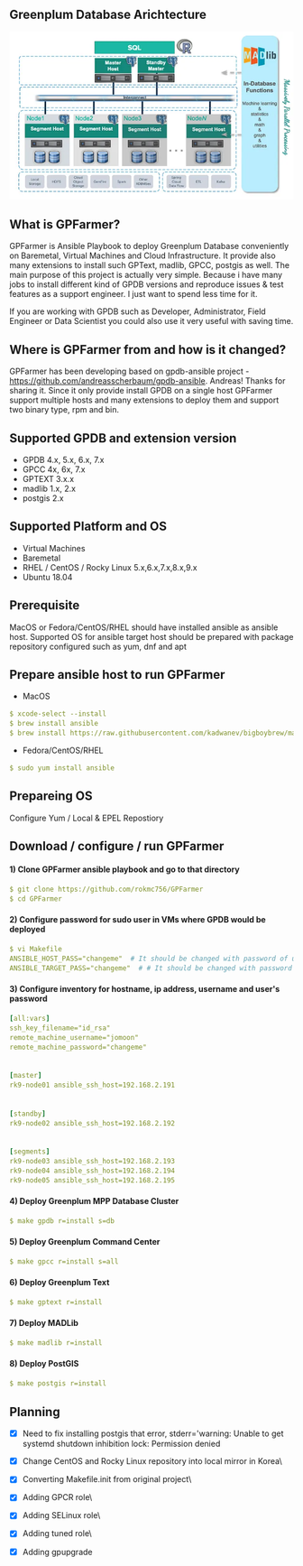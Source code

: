 ## Greenplum Database Arichtecture
![alt text](https://github.com/rokmc756/GPFarmer/blob/main/roles/gpdb/images/greenplum_architecture.webp)

## What is GPFarmer?
GPFarmer is Ansible Playbook to deploy Greenplum Database conveniently on Baremetal, Virtual Machines and Cloud Infrastructure.
It provide also many extensions to install such GPText, madlib, GPCC, postgis as well. The main purpose of this project is actually
very simple. Because i have many jobs to install different kind of GPDB versions and reproduce issues & test features  as a support
engineer. I just want to spend less time for it.

If you are working with GPDB such as Developer, Administrator, Field Engineer or Data Scientist you could also use it very useful with
saving time.

## Where is GPFarmer from and how is it changed?
GPFarmer has been developing based on gpdb-ansible project - https://github.com/andreasscherbaum/gpdb-ansible. Andreas! Thanks for sharing it.
Since it only provide install GPDB on a single host GPFarmer support multiple hosts and many extensions to deploy them and support two binary type, rpm and bin.

## Supported GPDB and extension version
* GPDB 4.x, 5.x, 6.x, 7.x
* GPCC 4x, 6x, 7.x
* GPTEXT 3.x.x
* madlib 1.x, 2.x
* postgis 2.x

## Supported Platform and OS
* Virtual Machines
* Baremetal
* RHEL / CentOS / Rocky Linux 5.x,6.x,7.x,8.x,9.x
* Ubuntu 18.04

## Prerequisite
MacOS or Fedora/CentOS/RHEL should have installed ansible as ansible host.
Supported OS for ansible target host should be prepared with package repository configured such as yum, dnf and apt

## Prepare ansible host to run GPFarmer
* MacOS
```yaml
$ xcode-select --install
$ brew install ansible
$ brew install https://raw.githubusercontent.com/kadwanev/bigboybrew/master/Library/Formula/sshpass.rb
```

* Fedora/CentOS/RHEL
```yaml
$ sudo yum install ansible
```

## Prepareing OS
Configure Yum / Local & EPEL Repostiory

## Download / configure / run GPFarmer
#### 1) Clone GPFarmer ansible playbook and go to that directory
```yaml
$ git clone https://github.com/rokmc756/GPFarmer
$ cd GPFarmer
```

#### 2) Configure password for sudo user in VMs where GPDB would be deployed
```yaml
$ vi Makefile
ANSIBLE_HOST_PASS="changeme"  # It should be changed with password of user in ansible host that gpfarmer would be run.
ANSIBLE_TARGET_PASS="changeme"  # # It should be changed with password of sudo user in managed nodes that gpdb would be installed.
```

#### 3) Configure inventory for hostname, ip address, username and user's password
```yaml
[all:vars]
ssh_key_filename="id_rsa"
remote_machine_username="jomoon"
remote_machine_password="changeme"


[master]
rk9-node01 ansible_ssh_host=192.168.2.191


[standby]
rk9-node02 ansible_ssh_host=192.168.2.192


[segments]
rk9-node03 ansible_ssh_host=192.168.2.193
rk9-node04 ansible_ssh_host=192.168.2.194
rk9-node05 ansible_ssh_host=192.168.2.195
```

#### 4) Deploy Greenplum MPP Database Cluster
```yaml
$ make gpdb r=install s=db
```

#### 5) Deploy Greenplum Command Center
```yaml
$ make gpcc r=install s=all
```

#### 6) Deploy Greenplum Text
```yaml
$ make gptext r=install
```

#### 7) Deploy MADLib
```yaml
$ make madlib r=install
```

#### 8) Deploy PostGIS
```yaml
$ make postgis r=install
```

## Planning
- [x] Need to fix installing postgis that error, stderr='warning: Unable to get systemd shutdown inhibition lock: Permission denied
- [x] Change CentOS and Rocky Linux repository into local mirror in Korea\
- [x] Converting Makefile.init from original project\
- [x] Adding GPCR role\
- [x] Adding SELinux role\
- [x] Adding tuned role\
- [x] Adding gpupgrade

